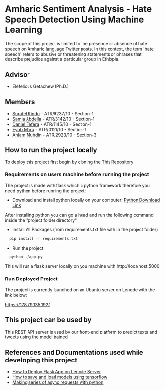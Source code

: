 # Amharic Sentiment Analysis - Hate Speech Detection Using Machine Learning

The scope of this project is limited to the presence or absence of hate 
speech on Amharic language Twitter posts. In this context, the term 'hate speech' 
refers to abusive or threatening statements or phrases that describe prejudice against 
a particular group in Ethiopia.


## Advisor

- Elefelious Getachew (Ph.D.)


## Members

- [Surafel Kindu](https://github.com/Surafeljava) - ATR/9237/10 - Section-1
- [Samia Abdella](https://github.com/Surafeljava) - ATR/3142/10 - Section-1
- [Daniel Tefera](https://github.com/Surafeljava) - ATR/1145/10 - Section-1
- [Eyob Maru](https://github.com/Surafeljava) - ATR/0121/10 - Section-1
- [Ahlam Muhdin](https://github.com/Surafeljava) - ATR/2923/10 - Section-3

## How to run the project locally

To deploy this project first begin by cloning the [This Repository](https://github.com/Surafeljava/asa-hatespeech-prediction-api)

### Requirements on users machine before running the project

The project is made with flask which a python framework therefore you need python before running the project:

* Download and install python locally on your computer: [Python Download Link](https://www.python.org/downloads/)

After installing python you can go a head and run the following command inside the "project folder directory"

* Install All Packages (from requirements.txt file with in the project folder)

```bash
  pip install -r requirements.txt
```

* Run the project

```bash
  python ./app.py
```

This will run a flask server locally on you machine with http://localhost:5000 

### Run Deployed Project

The project is currently launched on an Ubuntu server on Lenode with the link below:

https://178.79.135.192/

## This project can be used by

This REST-API server is used by our front-end platform to predict texts and tweets using the model trained

## References and Documentations used while developing this project

* [How to Deploy Flask App on Lenode Server](https://www.youtube.com/watch?v=BpcK5jON6Cg)
* [How to save and load models using tensorflow](https://www.tensorflow.org/tutorials/keras/save_and_load)
* [Making series of async requests with python](https://stackoverflow.com/questions/58758081/asyncio-aiohttp-how-to-make-series-of-async-but-dependent-requests)
